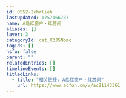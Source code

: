 ```yaml
---
id: 0552-2chrlieh
lastUpdated: 1757166787
name: A岛红窗户・红房间
aliases: []
layer: 3
categoryId: cat_X3JSNomc
tagIds: []
nsfw: false
parent: ""
relatedEntries: []
timelineEvents: []
titledLinks:
  - title: "相关链接: A岛红窗户・红房间"
    url: https://www.acfun.cn/v/ac21143361
---
```


